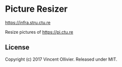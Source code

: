 Picture Resizer
===============

https://infra.stru.ctu.re

Resize pictures of https://pi.ctu.re

License
-------

Copyright (c) 2017 Vincent Ollivier. Released under MIT.
